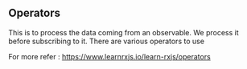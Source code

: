 ## Operators

This is to process the data coming from an observable.
We process it before subscribing to it.
There are various operators to use

For more refer : https://www.learnrxjs.io/learn-rxjs/operators